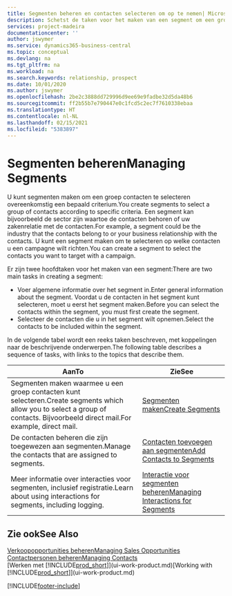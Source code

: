 ```yaml
---
title: Segmenten beheren en contacten selecteren om op te nemen| Microsoft Docs
description: Schetst de taken voor het maken van een segment om een groep contacten op basis van specifieke criteria te selecteren, bijvoorbeeld, contacten in een bepaalde branche waarop u zich wilt richten.
services: project-madeira
documentationcenter: ''
author: jswymer
ms.service: dynamics365-business-central
ms.topic: conceptual
ms.devlang: na
ms.tgt_pltfrm: na
ms.workload: na
ms.search.keywords: relationship, prospect
ms.date: 10/01/2020
ms.author: jswymer
ms.openlocfilehash: 2be2c3888dd729996d9ee69e9fadbe32d5da48b6
ms.sourcegitcommit: ff2b55b7e790447e0c1fcd5c2ec7f7610338ebaa
ms.translationtype: HT
ms.contentlocale: nl-NL
ms.lasthandoff: 02/15/2021
ms.locfileid: "5383897"
---
```

# <a name="managing-segments"></a><span data-ttu-id="8850c-103">Segmenten beheren</span><span class="sxs-lookup"><span data-stu-id="8850c-103">Managing Segments</span></span>
<span data-ttu-id="8850c-104">U kunt segmenten maken om een groep contacten te selecteren overeenkomstig een bepaald criterium.</span><span class="sxs-lookup"><span data-stu-id="8850c-104">You create segments to select a group of contacts according to specific criteria.</span></span> <span data-ttu-id="8850c-105">Een segment kan bijvoorbeeld de sector zijn waartoe de contacten behoren of uw zakenrelatie met de contacten.</span><span class="sxs-lookup"><span data-stu-id="8850c-105">For example, a segment could be the industry that the contacts belong to or your business relationship with the contacts.</span></span> <span data-ttu-id="8850c-106">U kunt een segment maken om te selecteren op welke contacten u een campagne wilt richten.</span><span class="sxs-lookup"><span data-stu-id="8850c-106">You can create a segment to select the contacts you want to target with a campaign.</span></span>

<span data-ttu-id="8850c-107">Er zijn twee hoofdtaken voor het maken van een segment:</span><span class="sxs-lookup"><span data-stu-id="8850c-107">There are two main tasks in creating a segment:</span></span>

* <span data-ttu-id="8850c-108">Voer algemene informatie over het segment in.</span><span class="sxs-lookup"><span data-stu-id="8850c-108">Enter general information about the segment.</span></span> <span data-ttu-id="8850c-109">Voordat u de contacten in het segment kunt selecteren, moet u eerst het segment maken.</span><span class="sxs-lookup"><span data-stu-id="8850c-109">Before you can select the contacts within the segment, you must first create the segment.</span></span>
* <span data-ttu-id="8850c-110">Selecteer de contacten die u in het segment wilt opnemen.</span><span class="sxs-lookup"><span data-stu-id="8850c-110">Select the contacts to be included within the segment.</span></span>

<span data-ttu-id="8850c-111">In de volgende tabel wordt een reeks taken beschreven, met koppelingen naar de beschrijvende onderwerpen.</span><span class="sxs-lookup"><span data-stu-id="8850c-111">The following table describes a sequence of tasks, with links to the topics that describe them.</span></span>

| <span data-ttu-id="8850c-112">Aan</span><span class="sxs-lookup"><span data-stu-id="8850c-112">To</span></span> | <span data-ttu-id="8850c-113">Zie</span><span class="sxs-lookup"><span data-stu-id="8850c-113">See</span></span> |
| --- | --- |
| <span data-ttu-id="8850c-114">Segmenten maken waarmee u een groep contacten kunt selecteren.</span><span class="sxs-lookup"><span data-stu-id="8850c-114">Create segments which allow you to select a group of contacts.</span></span> <span data-ttu-id="8850c-115">Bijvoorbeeld direct mail.</span><span class="sxs-lookup"><span data-stu-id="8850c-115">For example, direct mail.</span></span> |[<span data-ttu-id="8850c-116">Segmenten maken</span><span class="sxs-lookup"><span data-stu-id="8850c-116">Create Segments</span></span>](marketing-how-create-segment.md) |
| <span data-ttu-id="8850c-117">De contacten beheren die zijn toegewezen aan segmenten.</span><span class="sxs-lookup"><span data-stu-id="8850c-117">Manage the contacts that are assigned to segments.</span></span> |[<span data-ttu-id="8850c-118">Contacten toevoegen aan segmenten</span><span class="sxs-lookup"><span data-stu-id="8850c-118">Add Contacts to Segments</span></span>](marketing-add-contact-segment.md) |
| <span data-ttu-id="8850c-119">Meer informatie over interacties voor segmenten, inclusief registratie.</span><span class="sxs-lookup"><span data-stu-id="8850c-119">Learn about using interactions for segments, including logging.</span></span> |[<span data-ttu-id="8850c-120">Interactie voor segmenten beheren</span><span class="sxs-lookup"><span data-stu-id="8850c-120">Managing Interactions for Segments</span></span>](marketing-interaction-segments.md) |

## <a name="see-also"></a><span data-ttu-id="8850c-121">Zie ook</span><span class="sxs-lookup"><span data-stu-id="8850c-121">See Also</span></span>
[<span data-ttu-id="8850c-122">Verkoopopportunities beheren</span><span class="sxs-lookup"><span data-stu-id="8850c-122">Managing Sales Opportunities</span></span>](marketing-manage-sales-opportunities.md)  
[<span data-ttu-id="8850c-123">Contactpersonen beheren</span><span class="sxs-lookup"><span data-stu-id="8850c-123">Managing Contacts</span></span>](marketing-contacts.md)  
<span data-ttu-id="8850c-124">[Werken met [!INCLUDE[prod_short](includes/prod_short.md)]](ui-work-product.md)</span><span class="sxs-lookup"><span data-stu-id="8850c-124">[Working with [!INCLUDE[prod_short](includes/prod_short.md)]](ui-work-product.md)</span></span>


[!INCLUDE[footer-include](includes/footer-banner.md)]